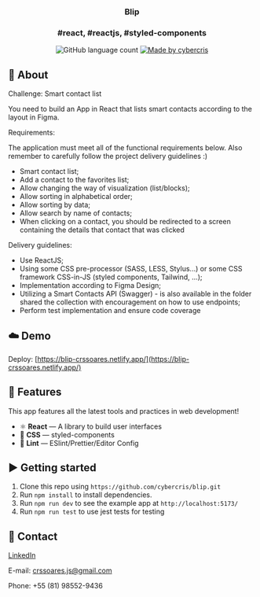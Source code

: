 <h3 align="center">
  Blip
</h3>

<h3 align="center">
 #react, #reactjs, #styled-components
</h3>

<p align="center">
  <img alt="GitHub language count" src="https://img.shields.io/github/languages/count/cybercris/blip?color=%2304D361">

  <a href="https://github.com/cybercris">
    <img alt="Made by cybercris" src="https://img.shields.io/badge/made%20by-cybercris-%2304D361">
  </a>
</p>

## :rocket: About

Challenge: Smart contact list

You need to build an App in React that lists smart contacts
according to the layout in Figma.

Requirements:

The application must meet all of the functional requirements below. Also remember to
carefully follow the project delivery guidelines :)
- Smart contact list;
- Add a contact to the favorites list;
- Allow changing the way of visualization (list/blocks);
- Allow sorting in alphabetical order;
- Allow sorting by data;
- Allow search by name of contacts;
- When clicking on a contact, you should be redirected to a screen containing the details
that contact that was clicked

Delivery guidelines:

- Use ReactJS;
- Using some CSS pre-processor (SASS, LESS, Stylus...) or some CSS framework
CSS-in-JS (styled components, Tailwind, …);
- Implementation according to Figma Design;
- Utilizing a Smart Contacts API (Swagger) - is also available in the folder
shared the collection with encouragement on how to use endpoints;
- Perform test implementation and ensure code coverage

## :cloud: Demo

Deploy: [https://blip-crssoares.netlify.app/](https://blip-crssoares.netlify.app/)

## :space_invader: Features

This app features all the latest tools and practices in web development!

- ⚛ **React** — A library to build user interfaces
- 💅 **CSS** — styled-components
- 💖 **Lint** — ESlint/Prettier/Editor Config

## :arrow_forward: Getting started

1. Clone this repo using `https://github.com/cybercris/blip.git`
2. Run `npm install` to install dependencies.<br />
3. Run `npm run dev` to see the example app at `http://localhost:5173/`
4. Run `npm run test` to use jest tests for testing

## :iphone: Contact

[LinkedIn](https://www.linkedin.com/in/cristiano-soares-b46928192/)

E-mail: crssoares.js@gmail.com

Phone: +55 (81) 98552-9436
